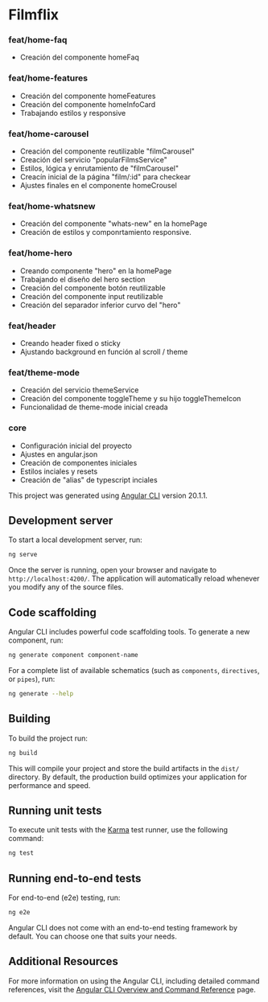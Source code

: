# Filmflix

### feat/home-faq
* Creación del componente homeFaq

### feat/home-features
* Creación del componente homeFeatures
* Creación del componente homeInfoCard
* Trabajando estilos y responsive

### feat/home-carousel
* Creación del componente reutilizable "filmCarousel"
* Creación del servicio "popularFilmsService"
* Estilos, lógica y enrutamiento de "filmCarousel"
* Creacín inicial de la página "film/:id" para checkear
* Ajustes finales en el componente homeCrousel

### feat/home-whatsnew
* Creación del componente "whats-new" en la homePage
* Creación de estilos y componrtamiento responsive.

### feat/home-hero
* Creando componente "hero" en la homePage
* Trabajando el diseño del hero section
* Creación del componente botón reutilizable
* Creación del componente input reutilizable
* Creación del separador inferior curvo del "hero" 

### feat/header
* Creando header fixed o sticky
* Ajustando background en función al scroll / theme

### feat/theme-mode
* Creación del servicio themeService
* Creación del componente toggleTheme y su hijo toggleThemeIcon
* Funcionalidad de theme-mode inicial creada

### core
* Configuración inicial del proyecto
* Ajustes en angular.json
* Creación de componentes iniciales
* Estilos inciales y resets
* Creación de "alias" de typescript inciales

This project was generated using [Angular CLI](https://github.com/angular/angular-cli) version 20.1.1.

## Development server

To start a local development server, run:

```bash
ng serve
```

Once the server is running, open your browser and navigate to `http://localhost:4200/`. The application will automatically reload whenever you modify any of the source files.

## Code scaffolding

Angular CLI includes powerful code scaffolding tools. To generate a new component, run:

```bash
ng generate component component-name
```

For a complete list of available schematics (such as `components`, `directives`, or `pipes`), run:

```bash
ng generate --help
```

## Building

To build the project run:

```bash
ng build
```

This will compile your project and store the build artifacts in the `dist/` directory. By default, the production build optimizes your application for performance and speed.

## Running unit tests

To execute unit tests with the [Karma](https://karma-runner.github.io) test runner, use the following command:

```bash
ng test
```

## Running end-to-end tests

For end-to-end (e2e) testing, run:

```bash
ng e2e
```

Angular CLI does not come with an end-to-end testing framework by default. You can choose one that suits your needs.

## Additional Resources

For more information on using the Angular CLI, including detailed command references, visit the [Angular CLI Overview and Command Reference](https://angular.dev/tools/cli) page.
